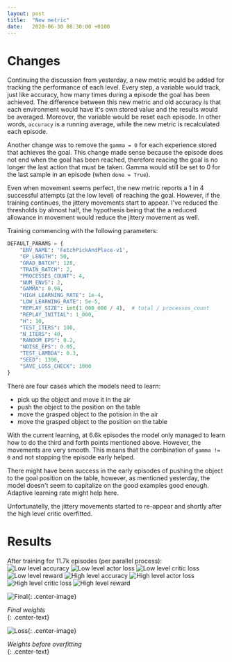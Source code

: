 ```yaml
---
layout: post
title:  "New metric"
date:   2020-06-30 08:30:00 +0100
---
```

# Changes
Continuing the discussion from yesterday, a new metric would be added for tracking the performance of each level. Every step, a variable would track, just like accuracy, how many times during a episode the goal has been achieved. The difference between this new metric and old accuracy is that each environment would have it's own stored value and the results would be averaged. Moreover, the variable would be reset each episode. In other words, `accuracy` is a running average, while the new metric is recalculated each episode.

Another change was to remove the `gamma = 0` for each experience stored that achieves the goal. This change made sense because the episode does not end when the goal has been reached, therefore reacing the goal is no longer the last action that must be taken. Gamma would still be set to 0 for the last sample in an episode (when `done = True`).

Even when movement seems perfect, the new metric reports a 1 in 4 successful attempts (at the low level) of reaching the goal. However, if the training continues, the jittery movements start to appear. I've reduced the thresholds by almost half, the hypothesis being that the a reduced allowance in movement would reduce the jittery movement as well.

Training commencing with the following parameters:
~~~ python
DEFAULT_PARAMS = {
    "ENV_NAME": 'FetchPickAndPlace-v1',
    "EP_LENGTH": 50,
    "GRAD_BATCH": 128,
    "TRAIN_BATCH": 2,
    "PROCESSES_COUNT": 4,
    "NUM_ENVS": 2,
    "GAMMA": 0.98,
    "HIGH_LEARNING_RATE": 1e-4,
    "LOW_LEARNING_RATE": 5e-5,
    "REPLAY_SIZE": int(1_000_000 / 4),  # total / processes_count
    "REPLAY_INITIAL": 1_000,
    "H": 10,
    "TEST_ITERS": 100,
    "N_ITERS": 40,
    "RANDOM_EPS": 0.2,
    "NOISE_EPS": 0.05,
    "TEST_LAMBDA": 0.3,
    "SEED": 1396,
    "SAVE_LOSS_CHECK": 1000
}
~~~

There are four cases which the models need to learn:
- pick up the object and move it in the air
- push the object to the position on the table
- move the grasped object to the potision in the air
- move the grasped object to the position on the table

With the current learning, at 6.6k episodes the model only managed to learn how to do the third and forth points mentioned above. However, the movements are very smooth. This means that the combination of `gamma != 0` and not stopping the episode early helped.

There might have been success in the early episodes of pushing the object to the goal position on the table, however, as mentioned yesterday, the model doesn't seem to capitalize on the good examples good enough. Adaptive learning rate might help here.

Unfortunatelly, the jittery movements started to re-appear and shortly after the high level critic overfitted.

# Results
After training for 11.7k episodes (per parallel process):  
![Low level accuracy](/assets/New-metric/0_accuracy.png)
![Low level actor loss](/assets/New-metric/0_loss_actor.png)
![Low level critic loss](/assets/New-metric/0_loss_critic.png)
![Low level reward](/assets/New-metric/0_reward.png)
![High level accuracy](/assets/New-metric/1_accuracy.png)
![High level actor loss](/assets/New-metric/1_loss_actor.png)
![High level critic loss](/assets/New-metric/1_loss_critic.png)
![High level reward](/assets/New-metric/1_reward.png)

![Final](/assets/New-metric/final.gif){: .center-image}
 <div>
    <em>Final weights</em>
 </div>{: .center-text}

 ![Loss](/assets/New-metric/loss.gif){: .center-image}
 <div>
    <em>Weights before overfitting</em>
 </div>{: .center-text}